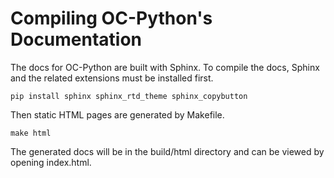 # Compiling OC-Python's Documentation

The docs for OC-Python are built with Sphinx. To compile the docs, Sphinx and the related extensions must be installed first.

```
pip install sphinx sphinx_rtd_theme sphinx_copybutton
```

Then static HTML pages are generated by Makefile.

```
make html
```

The generated docs will be in the build/html directory and can be viewed by opening index.html.
